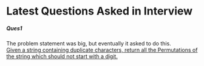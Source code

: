 # Latest Questions Asked in Interview

##### Ques1 
The problem statement was big, but eventually it asked to do this.
<br>
[Given a string containing duplicate characters, return all the Permutations of the string which should not start with a digit.](Gouse.java)

